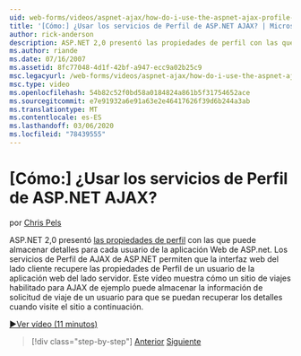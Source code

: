 ```yaml
---
uid: web-forms/videos/aspnet-ajax/how-do-i-use-the-aspnet-ajax-profile-services
title: '[Cómo:] ¿Usar los servicios de Perfil de ASP.NET AJAX? | Microsoft Docs'
author: rick-anderson
description: ASP.NET 2,0 presentó las propiedades de perfil con las que puede almacenar detalles para cada usuario de la aplicación Web de ASP.NET. Los servicios de perfiles de AJAX de ASP.NET permiten...
ms.author: riande
ms.date: 07/16/2007
ms.assetid: 8fc77048-4d1f-42bf-a947-ecc9a02b25c9
msc.legacyurl: /web-forms/videos/aspnet-ajax/how-do-i-use-the-aspnet-ajax-profile-services
msc.type: video
ms.openlocfilehash: 54b82c52f0bd58a0184824a861b5f31754652ace
ms.sourcegitcommit: e7e91932a6e91a63e2e46417626f39d6b244a3ab
ms.translationtype: MT
ms.contentlocale: es-ES
ms.lasthandoff: 03/06/2020
ms.locfileid: "78439555"
---
```

# <a name="how-do-i-use-the-aspnet-ajax-profile-services"></a>[Cómo:] ¿Usar los servicios de Perfil de ASP.NET AJAX?

por [Chris Pels](https://twitter.com/chrispels)

ASP.NET 2,0 presentó [las propiedades de perfil](https://msdn.microsoft.com/library/at64shx3.aspx) con las que puede almacenar detalles para cada usuario de la aplicación Web de ASP.net. Los servicios de Perfil de AJAX de ASP.NET permiten que la interfaz web del lado cliente recupere las propiedades de Perfil de un usuario de la aplicación web del lado servidor. Este vídeo muestra cómo un sitio de viajes habilitado para AJAX de ejemplo puede almacenar la información de solicitud de viaje de un usuario para que se puedan recuperar los detalles cuando visite el sitio a continuación.

[&#9654;Ver vídeo (11 minutos)](https://channel9.msdn.com/Blogs/ASP-NET-Site-Videos/how-do-i-use-the-aspnet-ajax-profile-services)

> [!div class="step-by-step"]
> [Anterior](how-do-i-use-other-javascript-user-interface-libraries-with-aspnet-ajax.md)
> [Siguiente](how-do-i-debug-aspnet-ajax-applications-using-visual-studio-2005.md)
